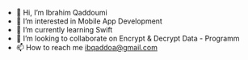 - 👋 Hi, I’m Ibrahim Qaddoumi
- 👀 I’m interested in Mobile App Development
- 🌱 I’m currently learning Swift
- 💞️ I’m looking to collaborate on Encrypt & Decrypt Data - Programm
- 📫 How to reach me ibqaddoa@gmail.com

<!---
ibqaddoa/ibqaddoa is a ✨ special ✨ repository because its `README.md` (this file) appears on your GitHub profile.
You can click the Preview link to take a look at your changes.
--->
